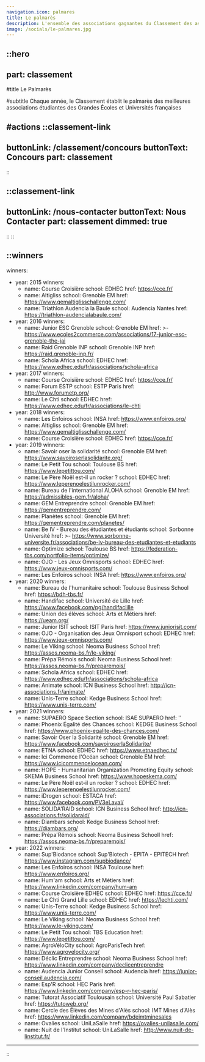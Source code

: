 ```yaml
---
navigation.icon: palmares
title: Le palmarès
description: L'ensemble des associations gagnantes du Classement des associations des éditions précédentes !
image: /socials/le-palmares.jpg
---
```


::hero
---
part: classement
---
#title
Le Palmarès

#subtitle
Chaque année, le Classement établit le palmarès des meilleures associations étudiantes des Grandes Écoles et Universités françaises

#actions
  ::classement-link
  ---
  buttonLink: /classement/concours
  buttonText: Concours
  part: classement
  ---
  ::

  ::classement-link
  ---
  buttonLink: /nous-contacter
  buttonText: Nous Contacter
  part: classement
  dimmed: true
  ---
  ::
::

::winners
---
winners:
  - year: 2015
    winners:
      - name: Course Croisière
        school: EDHEC
        href: https://cce.fr/
      - name: Altigliss
        school: Grenoble EM
        href: https://www.gemaltiglisschallenge.com/
      - name: Triathlon Audencia la Baule
        school: Audencia Nantes
        href: https://triathlon-audencialabaule.com/
  - year: 2016
    winners:
      - name: Junior ESC Grenoble
        school: Grenoble EM
        href: >-
          https://www.ecoles2commerce.com/associations/17-junior-esc-grenoble-the-jai
      - name: Raid Grenoble INP
        school: Grenoble INP
        href: https://raid.grenoble-inp.fr/
      - name: Schola Africa
        school: EDHEC
        href: https://www.edhec.edu/fr/associations/schola-africa
  - year: 2017
    winners:
      - name: Course Croisière
        school: EDHEC
        href: https://cce.fr/
      - name: Forum ESTP
        school: ESTP Paris
        href: http://www.forumetp.org/
      - name: Le Chti
        school: EDHEC
        href: https://www.edhec.edu/fr/associations/le-chti
  - year: 2018
    winners:
      - name: Les Enfoiros
        school: INSA
        href: https://www.enfoiros.org/
      - name: Altigliss
        school: Grenoble EM
        href: https://www.gemaltiglisschallenge.com/
      - name: Course Croisière
        school: EDHEC
        href: https://cce.fr/
  - year: 2019
    winners:
      - name: Savoir oser la solidarité
        school: Grenoble EM
        href: https://www.savoiroserlasolidarite.org/
      - name: Le Petit Tou
        school: Toulouse BS
        href: https://www.lepetittou.com/
      - name: Le Père Noël est-il un rocker ?
        school: EDHEC
        href: https://www.leperenoelestilunrocker.com/
      - name: Bureau de l'international ALOHA
        school: Grenoble EM
        href: https://admissibles-gem.fr/aloha/
      - name: GEM Entreprendre
        school: Grenoble EM
        href: https://gementreprendre.com/
      - name: Planètes
        school: Grenoble EM
        href: https://gementreprendre.com/planetes/
      - name: Be IV - Bureau des étudiantes et étudiants
        school: Sorbonne Université
        href: >-
          https://www.sorbonne-universite.fr/associations/be-iv-bureau-des-etudiantes-et-etudiants
      - name: Optimize
        school: Toulouse BS
        href: https://federation-tbs.com/portfolio-items/optimize/
      - name: OJO - Les Jeux Omnisports
        school: EDHEC
        href: https://www.jeux-omnisports.com/
      - name: Les Enfoiros
        school: INSA
        href: https://www.enfoiros.org/
  - year: 2020
    winners:
      - name: Bureau de l'humanitaire
        school: Toulouse Business School
        href: https://bdh-tbs.fr/
      - name: Handifac
        school: Université de Lille
        href: https://www.facebook.com/pg/handifaclille
      - name: Union des élèves
        school: Arts et Métiers
        href: https://ueam.org/
      - name: Junior ISIT
        school: ISIT Paris
        href: https://www.juniorisit.com/
      - name: OJO - Organisation des Jeux Omnisport
        school: EDHEC
        href: https://www.jeux-omnisports.com/
      - name: Le Viking
        school: Neoma Business School
        href: https://assos.neoma-bs.fr/le-viking/
      - name: Prépa'Rémois
        school: Neoma Business School
        href: https://assos.neoma-bs.fr/preparemois/
      - name: Schola Africa
        school: EDHEC
        href: https://www.edhec.edu/fr/associations/schola-africa
      - name: Animate
        school: ICN Business School
        href: http://icn-associations.fr/animate/
      - name: Unis-Terre
        school: Kedge Business School
        href: https://www.unis-terre.com/
  - year: 2021
    winners:
      - name: SUPAERO Space Section
        school: ISAE SUPAERO
        href: ''
      - name: Phoenix Égalité des Chances
        school: KEDGE Business School
        href: https://www.phoenix-egalite-des-chances.com/
      - name: Savoir Oser la Solidarité
        school: Grenoble EM
        href: https://www.facebook.com/savoiroserlaSolidarite/
      - name: ETNA
        school: EDHEC
        href: https://www.etnaedhec.tv/
      - name: Ici Commence l'Océan
        school: Grenoble EM
        href: https://www.icicommencelocean.com/
      - name: HOPE - Humanitarian Organization Promoting Equity
        school: SKEMA Business School
        href: https://www.hopeskema.com/
      - name: Le Père Noël est-il un rocker ?
        school: EDHEC
        href: https://www.leperenoelestilunrocker.com/
      - name: iDrogen
        school: ESTACA
        href: https://www.facebook.com/PV3eLaval/
      - name: SOLIDA'RAID
        school: ICN Business School
        href: http://icn-associations.fr/solidaraid/
      - name: Diambars
        school: Kedge Business School
        href: https://diambars.org/
      - name: Prépa'Rémois
        school: Neoma Business Schooll
        href: https://assos.neoma-bs.fr/preparemois/
  - year: 2022
    winners:
      - name: Sup'Biodance
        school: Sup'Biotech - EPITA - EPITECH
        href: https://www.instagram.com/supbiodance/
      - name: Les Enfoiros
        school: INSA Toulouse
        href: https://www.enfoiros.org/
      - name: Hum'am
        school: Arts et Métiers
        href: https://www.linkedin.com/company/hum-am
      - name: Course Croisière EDHEC
        school:  EDHEC
        href: https://cce.fr/
      - name: Le Chti Grand Lille
        school: EDHEC
        href: https://lechti.com/
      - name: Unis-Terre
        school: Kedge Business School
        href: https://www.unis-terre.com/
      - name: Le Viking
        school: Neoma Business School
        href: https://www.le-viking.com/
      - name: Le Petit Tou
        school: TBS Education
        href: https://www.lepetittou.com/
      - name: AgroVéloCity
        school: AgroParisTech
        href: https://www.agrovelocity.org/
      - name: Déclic Entreprendre
        school: Neoma Business School
        href: https://www.linkedin.com/company/declicentreprendre
      - name: Audencia Junior Conseil
        school: Audencia
        href: https://junior-conseil.audencia.com/
      - name: Esp'R
        school: HEC Paris
        href: https://www.linkedin.com/company/esp-r-hec-paris/
      - name: Tutorat Associatif Toulousain
        school: Université Paul Sabatier
        href: https://tutoweb.org/
      - name: Cercle des Élèves des Mines d'Alès
        school: IMT Mines d'Alès
        href: https://www.linkedin.com/company/bdeimtminesales
      - name: Ovalies
        school: UniLaSalle
        href: https://ovalies-unilasalle.com/
      - name: Nuit de l'Institut
        school: UniLaSalle
        href: http://www.nuit-de-linstitut.fr/
---
::
